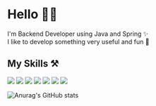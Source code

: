 
# Hello 👋🏻

I'm Backend Developer using Java and Spring ✨ </br>
I like to develop something very useful and fun 🤩

## My Skills ⚒️
<a href="" target="_blank"><img src="https://img.shields.io/badge/Spring-6DB33F?style=flat-square&logo=Spring&logoColor=FFFFFF"/></a>
<a href="" target="_blank"><img src="https://img.shields.io/badge/SpringBoot-6DB33F?style=flat-square&logo=SpringBoot&logoColor=FFFFFF"/></a>
<a href="" target="_blank"><img src="https://img.shields.io/badge/JAVA-007396?style=flat-square&logo=OpenJDK&logoColor=FFFFFF"/></a>
<a href="" target="_blank"><img src="https://img.shields.io/badge/JetBrains-000000?style=flat-square&logo=JetBrains&logoColor=FFFFFF"/></a>
<a href="" target="_blank"><img src="https://img.shields.io/badge/Python-3776AB?style=flat-square&logo=Python&logoColor=FFFFFF"/></a>
<a href="" target="_blank"><img src="https://img.shields.io/badge/Notion-000000?style=flat-square&logo=Notion&logoColor=FFFFFF"/></a>
<a href="" target="_blank"><img src="https://img.shields.io/badge/Velog-20C997?style=flat-square&logo=Velog&logoColor=FFFFFF"/></a>

![Anurag's GitHub stats](https://github-readme-stats.vercel.app/api?username=Tnfls99&show_icons=true&theme=dracula)
